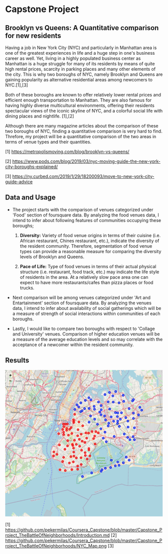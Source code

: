 # Capstone Project

## **Brooklyn vs Queens: A Quantitative comparison for new residents**

Having a job in New York City (NYC) and particularly in Manhattan area is
one of the greatest experiences in life and a huge step in one's 
business career as well. Yet, living in a highly populated business center 
as Manhattan is a huge struggle for many of its residents by means of quite 
high rental prices, scarcity in parking places and many other elements of the 
city. This is why two boroughs of NYC, namely Brooklyn and Queens are gaining
popularity as alternative residential areas among newcomers to NYC.[1],[3]

Both of these boroughs are known to offer relatively lower rental prices and 
efficient enough transportation to Manhattan. They are also famous for having
highly diverse multicultural environments, offering their residents spectacular 
views of the iconic skyline of NYC, and a colorful social life with dining places
and nightlife. [1],[2]

Although there are many magazine articles about the comparison of these two boroughs
of NYC, finding a quantitative comparison is very hard to find. Threfore, my project
will be a quantitative comparison of the two areas in terms of venue types and 
their quantities.


[1] https://metropolismoving.com/blog/brooklyn-vs-queens/

[2] https://www.pods.com/blog/2019/03/nyc-moving-guide-the-new-york-city-boroughs-explained/

[3] https://ny.curbed.com/2019/1/29/18200093/move-to-new-york-city-guide-advice


## **Data and Usage**

- The project starts with the comparison of venues categorized under 'Food' section of 
foursquare data. By analyzing the food venues data, I intend to infer about following 
features of communities occupying these boroughs;

    1. **Diversity:** Variety of food venue origins in terms of their cuisine (i.e. African
    restaurant, Chines restaurant, etc.), indicate the diversity of the resident community.
    Therefore, segmentation of food venue types can provide a reasonable measure for
    comparing the diversity levels of Brooklyn and Queens.

    2. **Pace of Life:** Type of food venues in terms of their actual physical structure (i.e. 
    restaurant, food track, etc.) may indicate the life style of residents in the area. 
    At a relatively slow pace area one can expect to have more restaurants/cafes than 
    pizza places or food trucks. 

- Next comparison will be among venues categorized under 'Art and Entartainment' section 
of foursquare data. By analyzing the venues data, I intend to infer about availability 
of social gatherings which will be a measure of strength of social interactions within 
communities of each boroughs.

- Lastly, I would like to compare two boroughs with respect to 'Collage and 
University' venues. Comparison of higher education venues will be a measure of the
average education levels and so may correlate with the acceptance of a newcomer within
the resident community.

## **Results**

![Test Image 1](NYC_Map.png)

[1] https://github.com/pekermilas/Coursera_Capstone/blob/master/Capstone_Project_TheBattleOfNeighborhoods/Introduction.md
[2] https://github.com/pekermilas/Coursera_Capstone/blob/master/Capstone_Project_TheBattleOfNeighborhoods/NYC_Map.png
[3] 
